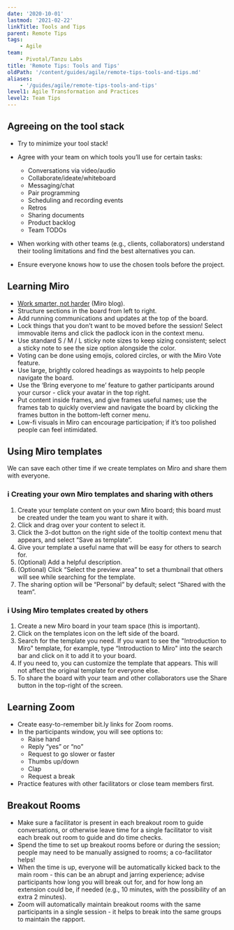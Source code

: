 ```yaml
---
date: '2020-10-01'
lastmod: '2021-02-22'
linkTitle: Tools and Tips
parent: Remote Tips
tags:
    - Agile
team:
    - Pivotal/Tanzu Labs
title: 'Remote Tips: Tools and Tips'
oldPath: '/content/guides/agile/remote-tips-tools-and-tips.md'
aliases:
    - '/guides/agile/remote-tips-tools-and-tips'
level1: Agile Transformation and Practices
level2: Team Tips
---
```


## Agreeing on the tool stack

-   Try to minimize your tool stack!
-   Agree with your team on which tools you’ll use for certain tasks:

    -   Conversations via video/audio
    -   Collaborate/ideate/whiteboard
    -   Messaging/chat
    -   Pair programming
    -   Scheduling and recording events
    -   Retros
    -   Sharing documents
    -   Product backlog
    -   Team TODOs

-   When working with other teams (e.g., clients, collaborators) understand their tooling limitations and find the best alternatives you can.
-   Ensure everyone knows how to use the chosen tools before the project.

## Learning Miro

-   [Work smarter, not harder](https://help.miro.com/hc/en-us/articles/360018109574-Work-Smarter-not-Harder) (Miro blog).
-   Structure sections in the board from left to right.
-   Add running communications and updates at the top of the board.
-   Lock things that you don’t want to be moved before the session! Select immovable items and click the padlock icon in the context menu.
-   Use standard S / M / L sticky note sizes to keep sizing consistent; select a sticky note to see the size option alongside the color.
-   Voting can be done using emojis, colored circles, or with the Miro Vote feature.
-   Use large, brightly colored headings as waypoints to help people navigate the board.
-   Use the ‘Bring everyone to me’ feature to gather participants around your cursor - click your avatar in the top right.
-   Put content inside frames, and give frames useful names; use the frames tab to quickly overview and navigate the board by clicking the frames button in the bottom-left corner menu.
-   Low-fi visuals in Miro can encourage participation; if it’s too polished people can feel intimidated.

## Using Miro templates

We can save each other time if we create templates on Miro and share them with everyone.

### ℹ️ Creating your own Miro templates and sharing with others

1. Create your template content on your own Miro board; this board must be created under the team you want to share it with.
1. Click and drag over your content to select it.
1. Click the 3-dot button on the right side of the tooltip context menu that appears, and select “Save as template”.
1. Give your template a useful name that will be easy for others to search for.
1. (Optional) Add a helpful description.
1. (Optional) Click “Select the preview area” to set a thumbnail that others will see while searching for the template.
1. The sharing option will be “Personal” by default; select “Shared with the team”.

### ℹ️ Using Miro templates created by others

1. Create a new Miro board in your team space (this is important).
1. Click on the templates icon on the left side of the board.
1. Search for the template you need. If you want to see the "Introduction to Miro" template, for example, type “Introduction to Miro" into the search bar and click on it to add it to your board.
1. If you need to, you can customize the template that appears. This will not affect the original template for everyone else.
1. To share the board with your team and other collaborators use the Share button in the top-right of the screen.

## Learning Zoom

-   Create easy-to-remember bit.ly links for Zoom rooms.
-   In the participants window, you will see options to:
    -   Raise hand
    -   Reply “yes” or “no”
    -   Request to go slower or faster
    -   Thumbs up/down
    -   Clap
    -   Request a break
-   Practice features with other facilitators or close team members first.

## Breakout Rooms

-   Make sure a facilitator is present in each breakout room to guide conversations, or otherwise leave time for a single facilitator to visit each break out room to guide and do time checks.
-   Spend the time to set up breakout rooms before or during the session; people may need to be manually assigned to rooms; a co-facilitator helps!
-   When the time is up, everyone will be automatically kicked back to the main room - this can be an abrupt and jarring experience; advise participants how long you will break out for, and for how long an extension could be, if needed (e.g., 10 minutes, with the possibility of an extra 2 minutes).
-   Zoom will automatically maintain breakout rooms with the same participants in a single session - it helps to break into the same groups to maintain the rapport.
